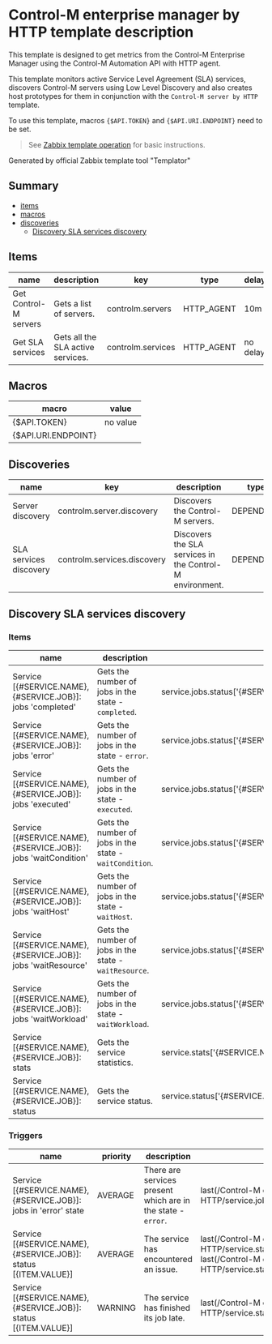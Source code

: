 # Control-M enterprise manager by HTTP template description

This template is designed to get metrics from the Control-M Enterprise Manager using the Control-M Automation API with HTTP agent.

This template monitors active Service Level Agreement (SLA) services, discovers Control-M servers using Low Level Discovery and also creates host prototypes for them in conjunction with the `Control-M server by HTTP` template.

To use this template, macros `{$API.TOKEN}` and `{$API.URI.ENDPOINT}` need to be set.

> See [Zabbix template operation](https://www.zabbix.com/documentation/7.0/manual/config/templates_out_of_the_box/http) for basic instructions.

Generated by official Zabbix template tool "Templator"

## Summary
* [items](#items)
* [macros](#macros)
* [discoveries](#discoveries)
  * [Discovery SLA services discovery ](#discovery_sla_services_discovery)

<a name="items" />

## Items
| name | description | key | type | delay |
| ------------- |------------- |------------- |------------- |------------- |
| Get Control-M servers | Gets a list of servers. | controlm.servers | HTTP_AGENT | 10m |
| Get SLA services | Gets all the SLA active services. | controlm.services | HTTP_AGENT | no delay |


<a name="macros" />

## Macros
| macro | value |
| ------------- |------------- |
| {$API.TOKEN} | no value |
| {$API.URI.ENDPOINT} | <set the api uri endpoint here> |


<a name="discoveries" />

## Discoveries
| name | key | description | type | lifetime | delay |
| ------------- |------------- |------------- |------------- |------------- |------------- |
| Server discovery | controlm.server.discovery | Discovers the Control-M servers. | DEPENDENT | no lifetime | 0 |
| SLA services discovery | controlm.services.discovery | Discovers the SLA services in the Control-M environment. | DEPENDENT | 1d | 0 |


<a name="discovery_sla_services_discovery" />

## Discovery SLA services discovery

### Items

| name | description | key | type |
| ------------- |------------- |------------- |------------- |
| Service [{#SERVICE.NAME}, {#SERVICE.JOB}]: jobs 'completed' | Gets the number of jobs in the state - `completed`. | service.jobs.status['{#SERVICE.NAME}','{#SERVICE.JOB}',completed] | DEPENDENT |
| Service [{#SERVICE.NAME}, {#SERVICE.JOB}]: jobs 'error' | Gets the number of jobs in the state - `error`. | service.jobs.status['{#SERVICE.NAME}','{#SERVICE.JOB}',error] | DEPENDENT |
| Service [{#SERVICE.NAME}, {#SERVICE.JOB}]: jobs 'executed' | Gets the number of jobs in the state - `executed`. | service.jobs.status['{#SERVICE.NAME}','{#SERVICE.JOB}',executed] | DEPENDENT |
| Service [{#SERVICE.NAME}, {#SERVICE.JOB}]: jobs 'waitCondition' | Gets the number of jobs in the state - `waitCondition`. | service.jobs.status['{#SERVICE.NAME}','{#SERVICE.JOB}',waitCondition] | DEPENDENT |
| Service [{#SERVICE.NAME}, {#SERVICE.JOB}]: jobs 'waitHost' | Gets the number of jobs in the state - `waitHost`. | service.jobs.status['{#SERVICE.NAME}','{#SERVICE.JOB}',waitHost] | DEPENDENT |
| Service [{#SERVICE.NAME}, {#SERVICE.JOB}]: jobs 'waitResource' | Gets the number of jobs in the state - `waitResource`. | service.jobs.status['{#SERVICE.NAME}','{#SERVICE.JOB}',waitResource] | DEPENDENT |
| Service [{#SERVICE.NAME}, {#SERVICE.JOB}]: jobs 'waitWorkload' | Gets the number of jobs in the state - `waitWorkload`. | service.jobs.status['{#SERVICE.NAME}','{#SERVICE.JOB}',waitWorkload] | DEPENDENT |
| Service [{#SERVICE.NAME}, {#SERVICE.JOB}]: stats | Gets the service statistics. | service.stats['{#SERVICE.NAME}','{#SERVICE.JOB}'] | DEPENDENT |
| Service [{#SERVICE.NAME}, {#SERVICE.JOB}]: status | Gets the service status. | service.status['{#SERVICE.NAME}','{#SERVICE.JOB}'] | DEPENDENT |


### Triggers

| name | priority | description | expression | tags | url |
| ------------- |------------- |------------- |------------- |------------- |------------- |
| Service [{#SERVICE.NAME}, {#SERVICE.JOB}]: jobs in 'error' state | AVERAGE | There are services present which are in the state - `error`. | last(/Control-M enterprise manager by HTTP/service.jobs.status['{#SERVICE.NAME}','{#SERVICE.JOB}',error],#1)>0 | [{"tag": "scope", "value": "availability"}] | no url |
| Service [{#SERVICE.NAME}, {#SERVICE.JOB}]: status [{ITEM.VALUE}] | AVERAGE | The service has encountered an issue. | last(/Control-M enterprise manager by HTTP/service.status['{#SERVICE.NAME}','{#SERVICE.JOB}'],#1)=0 or<br>last(/Control-M enterprise manager by HTTP/service.status['{#SERVICE.NAME}','{#SERVICE.JOB}'],#1)=10 | [{"tag": "scope", "value": "availability"}] | no url |
| Service [{#SERVICE.NAME}, {#SERVICE.JOB}]: status [{ITEM.VALUE}] | WARNING | The service has finished its job late. | last(/Control-M enterprise manager by HTTP/service.status['{#SERVICE.NAME}','{#SERVICE.JOB}'],#1)=3 | [{"tag": "scope", "value": "availability"}] | no url |

